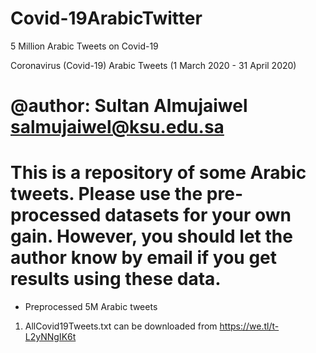 # Covid-19ArabicTwitter
5 Million Arabic Tweets on Covid-19

Coronavirus (Covid-19) Arabic Tweets (1 March 2020 - 31 April 2020)

@author: Sultan Almujaiwel salmujaiwel@ksu.edu.sa
==================================================================
This is a repository of some Arabic tweets. Please use the pre-processed datasets for your own gain.
However, you should let the author know by email if you get results using these data.
==================================================================

 - Preprocessed 5M Arabic tweets

1)	AllCovid19Tweets.txt can be downloaded from https://we.tl/t-L2yNNgIK6t
